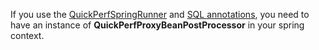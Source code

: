 If you use the [QuickPerfSpringRunner](https://github.com/quick-perf/doc/wiki/JUnit-4--&-Spring) and [SQL annotations](https://github.com/quick-perf/doc/wiki/SQL-annotations), you need to have an instance of **QuickPerfProxyBeanPostProcessor** in your spring context.